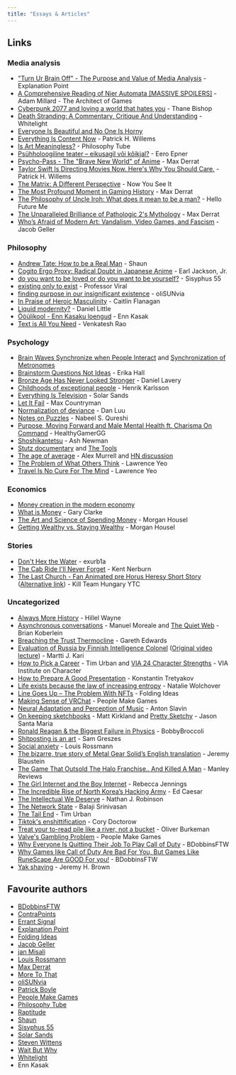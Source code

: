 ```yaml
---
title: "Essays & Articles"
---
```


## Links 

### Media analysis

- ["Turn Ur Brain Off" - The Purpose and Value of Media Analysis](https://www.youtube.com/watch?v=MEX-f_c9w0A) - Explanation Point
- [A Comprehensive Reading of Nier Automata [MASSIVE SPOILERS]](https://youtu.be/4EnbSokFpjQ) - Adam Millard - The Architect of Games
- [Cyberpunk 2077 and loving a world that hates you](https://www.youtube.com/watch?v=ND0Qo9bX8JU) - Thane Bishop
- [Death Stranding: A Commentary, Critique And Understanding](https://youtu.be/zg2Y5rxlg-M) - Whitelight
- [Everyone Is Beautiful and No One Is Horny](https://bloodknife.com/everyone-beautiful-no-one-horny/)
- [Everything Is Content Now](https://www.youtube.com/watch?v=hAtbFwzZp6Y) - Patrick H. Willems
- [Is Art Meaningless?](https://youtu.be/T6EOVCYx7mY) - Philosophy Tube
- [Psühholoogiline teater – eikusagil või kõikjal?](https://www.sirp.ee/s1-artiklid/teater/psuhholoogiline-teater-eikusagil-voi-koikjal/) - Eero Epner
- [Psycho-Pass - The "Brave New World" of Anime](https://www.youtube.com/watch?v=IWqbt8ioJK0) - Max Derrat
- [Taylor Swift Is Directing Movies Now. Here's Why You Should Care.](https://www.youtube.com/watch?v=bbUHATtb6GU) - Patrick H. Willems
- [The Matrix: A Different Perspective](https://youtu.be/ORHB9c8e7ok) - Now You See It
- [The Most Profound Moment in Gaming History](https://youtube.com/watch?v=jIYBod0ge3Y) - Max Derrat
- [The Philosophy of Uncle Iroh: What does it mean to be a man?](https://www.youtube.com/watch?v=SezGJNNZmtI) - Hello Future Me
- [The Unparalleled Brilliance of Pathologic 2's Mythology](https://www.youtube.com/watch?v=Uk3Dm3OTNY4) - Max Derrat
- [Who’s Afraid of Modern Art: Vandalism, Video Games, and Fascism](https://youtu.be/v5DqmTtCPiQ) - Jacob Geller

### Philosophy

- [Andrew Tate: How to be a Real Man](https://www.youtube.com/watch?v=y6_TOFy3k6k) - Shaun
- [Cogito Ergo Proxy: Radical Doubt in Japanese Anime](https://youtu.be/HLaVk4PRN6g) - Earl Jackson, Jr.
- [do you want to be loved or do you want to be yourself?](https://youtu.be/3Y81L_CUV3M) - Sisyphus 55
- [existing only to exist](https://www.youtube.com/watch?v=rCb4K_tc9OY) - Professor Viral
- [finding purpose in our insignificant existence](https://youtu.be/qjvARuTSjqE) -  oliSUNvia
- [In Praise of Heroic Masculinity](https://archive.li/https://www.theatlantic.com/ideas/archive/2023/08/heroic-toxic-masculinity-boys/675172/) - Caitlin Flanagan
- [Liquid modernity?](https://understandingsociety.blogspot.com/2014/05/liquid-modernity.html) - Daniel Little
- [Ööülikool - Enn Kasaku loengud](http://www.ylikool.ee/et/13/enn_kasak) - Enn Kasak
- [Text is All You Need](https://studio.ribbonfarm.com/p/text-is-all-you-need) - Venkatesh Rao

### Psychology

- [Brain Waves Synchronize when People Interact](https://www.scientificamerican.com/article/brain-waves-synchronize-when-people-interact/) and [Synchronization of Metronomes](https://youtu.be/Aaxw4zbULMs)
- [Brainstorm Questions Not Ideas](https://www.muledesign.com/blog/brainstorm-questions) - Erika Hall
- [Bronze Age Has Never Looked Stronger](https://www.thechatner.com/p/its-1178-bce-and-the-bronze-age-has) - Daniel Lavery
- [Childhoods of exceptional people](https://www.lesswrong.com/posts/CYN7swrefEss4e3Qe/childhoods-of-exceptional-people) - Henrik Karlsson
- [Everything Is Television](https://youtu.be/-BLAUhBl0nA) - Solar Sands
- [Let It Fail](https://www.maxcountryman.com/articles/let-it-fail) - Max Countryman
- [Normalization of deviance](https://danluu.com/wat/) - Dan Luu
- [Notes on Puzzles](https://nabeelqu.substack.com/p/notes-on-puzzles) - Nabeel S. Qureshi
- [Purpose, Moving Forward and Male Mental Health ft. Charisma On Command​](https://www.youtube.com/watch?v=9UKl9WOihBE) - HealthyGamerGG
- [Shoshikantetsu](https://asnewman.github.io/shoshikantetsu) - Ash Newman
- [Stutz documentary](https://www.netflix.com/watch/81387962) and [The Tools](https://www.thetoolsbook.com/)
- [The age of average](https://www.alexmurrell.co.uk/articles/the-age-of-average) - Alex Murrell and [HN discussion](https://news.ycombinator.com/item?id=35355703)
- [The Problem of What Others Think](https://moretothat.com/the-problem-of-what-others-think/) - Lawrence Yeo
- [Travel Is No Cure For The Mind](https://moretothat.com/travel-is-no-cure-for-the-mind/) - Lawrence Yeo

### Economics

- [Money creation in the modern economy](https://github.com/JamFox/docs.jamfox.dev/raw/master/docs/content/links/attachments/money-creation-in-the-modern-economy.pdf)
- [What is Money](https://www.onedb.online/blog/what_is_money) - Gary Clarke 
- [The Art and Science of Spending Money](https://collabfund.com/blog/the-art-and-science-of-spending-money/) - Morgan Housel
- [Getting Wealthy vs. Staying Wealthy](https://collabfund.com/blog/getting-wealthy-vs-staying-wealthy/) - Morgan Housel

### Stories

- [Don't Hex the Water](https://youtu.be/Fzhkwyoe5vI) - exurb1a
- [The Cab Ride I'll Never Forget](https://kentnerburn.com/the-cab-ride-ill-never-forget/) - Kent Nerburn
- [The Last Church - Fan Animated pre Horus Heresy Short Story](https://youtu.be/jSEVCs8o0H8) ([Alternative link](https://odysee.com/@KillTeamHungary:9/the-last-church-fan-animatied-40k-short:5?r=Fou8ecWf8R2MUXvGrvDKTewNtZCfeg5k)) - Kill Team Hungary YTC

### Uncategorized

- [Always More History](https://www.hillelwayne.com/post/always-more-history/) - Hillel Wayne
- [Asynchronous conversations](https://manuelmoreale.com/asynchronous-conversations) - Manuel Moreale and [The Quiet Web](https://briankoberlein.com/tech/quiet-web/) - Brian Koberlein
- [Breaching the Trust Thermocline](https://every.to/p/breaching-the-trust-thermocline-is-the-biggest-hidden-risk-in-business) - Gareth Edwards 
- [Evaluation of Russia by Finnish Intelligence Colonel](https://the-culture-shocks.blogspot.com/2022/03/evaluation-of-russia-by-finish.html) ([Original video lecture](https://www.youtube.com/watch?v=kF9KretXqJw)) - Martti J. Kari
- [How to Pick a Career](https://waitbutwhy.com/2018/04/picking-career.html) - Tim Urban and [VIA 24 Character Strengths](https://www.viacharacter.org/character-strengths) -  VIA Institute on Character
- [How to Prepare A Good Presentation](https://fouryears.eu/2019/02/11/how-to-prepare-a-good-presentation/) - Konstantin Tretyakov
- [Life exists because the law of increasing entropy](https://www.quantamagazine.org/a-new-thermodynamics-theory-of-the-origin-of-life-20140122/) - Natalie Wolchover
- [Line Goes Up – The Problem With NFTs](https://youtu.be/YQ_xWvX1n9g) - Folding Ideas 
- [Making Sense of VRChat](https://youtu.be/4PHT-zBxKQQ) - People Make Games
- [Neural Adaptation and Perception of Music](https://blog.slavin.ee/posts/neural-adaptation-and-perception-of-music/) - Anton Slavin
- [On keeping sketchbooks](https://attainablefelicity.mattkirkland.com/20230822/Sketchbooks.html) - Matt Kirkland and [Pretty Sketchy](https://v4.jasonsantamaria.com/articles/pretty-sketchy/) - Jason Santa Maria
- [Ronald Reagan & the Biggest Failure in Physics](https://youtu.be/ivVzGpznw1U) - BobbyBroccoli
- [Shitposting is an art](https://www.polygon.com/2018/12/17/18142124/shitposting-memes-dada-art-history) -  Sam Greszes 
- [Social anxiety](https://www.youtube.com/watch?v=W9AHCymAbyg) - Louis Rossmann
- [The bizarre, true story of Metal Gear Solid’s English translation](https://www.polygon.com/2019/7/18/20696081/metal-gear-solid-translation-japanese-english-jeremy-blaustein) -  Jeremy Blaustein
- [The Game That Outsold The Halo Franchise.. And Killed A Man](https://youtu.be/9Oln-5mMZwE) - Manley Reviews
- [The Girl Internet and the Boy Internet](https://beccacore.substack.com/p/the-girl-internet-and-the-boy-internet) - Rebecca Jennings
- [The Incredible Rise of North Korea’s Hacking Army](https://www.newyorker.com/magazine/2021/04/26/the-incredible-rise-of-north-koreas-hacking-army) - Ed Caesar
- [The Intellectual We Deserve](https://www.currentaffairs.org/2018/03/the-intellectual-we-deserve) - Nathan J. Robinson
- [The Network State](https://thenetworkstate.com/) - Balaji Srinivasan
- [The Tail End](https://waitbutwhy.com/2015/12/the-tail-end.html) - Tim Urban
- [Tiktok's enshittification](https://pluralistic.net/2023/01/21/potemkin-ai/#hey-guys) - Cory Doctorow
- [Treat your to-read pile like a river, not a bucket](https://www.oliverburkeman.com/river) - Oliver Burkeman
- [Valve's Gambling Problem](https://youtu.be/eMmNy11Mn7g) - People Make Games
- [Why Everyone Is Quitting Their Job To Play Call of Duty](https://youtu.be/tubXWOJfU5A) - BDobbinsFTW
- [Why Games like Call of Duty Are Bad For You, But Games Like RuneScape Are GOOD For you!](https://youtu.be/1ebhepOmWws) - BDobbinsFTW
- [Yak shaving](https://projects.csail.mit.edu/gsb/old-archive/gsb-archive/gsb2000-02-11.html) - Jeremy H. Brown

## Favourite authors

- [BDobbinsFTW](https://www.youtube.com/user/BDobbinsFTW)
- [ContraPoints](https://www.youtube.com/c/ContraPoints)
- [Errant Signal](https://www.youtube.com/@ErrantSignal/)
- [Explanation Point](https://www.youtube.com/c/ExplanationPointAnime)
- [Folding Ideas](https://www.youtube.com/c/FoldingIdeas)
- [Jacob Geller](https://www.youtube.com/c/JacobGeller)
- [jan Misali](https://www.youtube.com/c/HBMmaster)
- [Louis Rossmann](https://www.youtube.com/@rossmanngroup)
- [Max Derrat](https://www.youtube.com/@maxderrat)
- [More To That](https://moretothat.com/)
- [oliSUNvia](https://www.youtube.com/c/oliSUNvia)
- [Patrick Boyle](https://www.youtube.com/@PBoyle)
- [People Make Games](https://www.youtube.com/c/PeopleMakeGames)
- [Philosophy Tube](https://www.youtube.com/c/thephilosophytube)
- [Raptitude](https://www.raptitude.com/)
- [Shaun](https://www.youtube.com/@Shaun_vids)
- [Sisyphus 55](https://www.youtube.com/@Sisyphus55)
- [Solar Sands](https://www.youtube.com/c/SolarSands)
- [Steven Wittens](https://acko.net/)
- [Wait But Why](https://waitbutwhy.com/)
- [Whitelight](https://www.youtube.com/c/Whitelight)
- Enn Kasak
